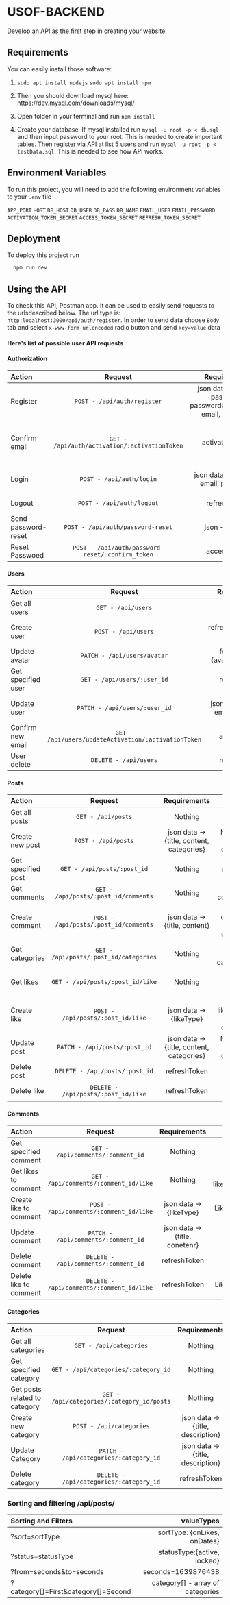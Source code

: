 
# USOF-BACKEND

Develop an API as the first step in creating your website.

## Requirements

You can easily install those software:

1. `sudo apt install nodejs`
`sudo apt install npm`

2. Then you should download mysql here: 
https://dev.mysql.com/downloads/mysql/

3. Open folder in your terminal and run `npm install`

4. Create your database. If mysql installed run `mysql -u root -p < db.sql` and then input password to your root. This is needed to create important tables. Then register via API at list 5 users and run `mysql -u root -p < testData.sql`. This is needed to see how API works.
## Environment Variables

To run this project, you will need to add the following environment variables to your `.env` file

`APP_PORT`
`HOST`
`DB_HOST`
`DB_USER`
`DB_PASS`
`DB_NAME`
`EMAIL_USER`
`EMAIL_PASSWORD`
`ACTIVATION_TOKEN_SECRET`
`ACCESS_TOKEN_SECRET`
`REFRESH_TOKEN_SECRET`
## Deployment

To deploy this project run

```bash
  npm run dev
```


## Using the API

To check this API, Postman app. It can be used to easily send requests to the urlsdescribed below. The url type is: `http:localhost:3000/api/auth/register`. In order to send data choose `Body` tab and select `x-www-form-urlencoded` radio button and send `key=value` data

#### Here's list of possible user API requests

#### Authorization

| Action | Request | Requirements | Result |
| :- | :-: | :-: | :-: | 
|Register|`POST - /api/auth/register`|json data -> {login, password, passwordConfirmation, email, fullName}|Token send to email|
|Confirm email|`GET - /api/auth/activation/:activationToken`|activation token| Email confirmed, user saved in database |
|Login|`POST - /api/auth/login`|json data -> {login or email, password}|Refresh token returned|
|Logout|`POST - /api/auth/logout`| refreshToken |Clear all cookie|
|Send password-reset|`POST - /api/auth/password-reset`|json -> {email}|Confirm new email|
|Reset Passwoed|`POST - /api/auth/password-reset/:confirm_token`|access token|Email changed|

#### Users

| Action | Request | Requirements | Result |
| :- | :-: | :-: | :-: | 
|Get all users|`GET - /api/users`| Nothing |Show all users|
|Create user|`POST - /api/users`|refreshToken(admin only)|New user saved in database|
|Update avatar|`PATCH - /api/users/avatar`|form-data -> {avatar(.png .jpg)}|User photo updated|
|Get specified user|`GET - /api/users/:user_id`|refreshToken|Specified user displayed|
|Update user|`PATCH - /api/users/:user_id`|json data -> {login, email, fullName}|Confirmation sent to the new email|
|Confirm new email|`GET - /api/users/updateActivation/:activationToken`| access token |Email updated|
|User delete|`DELETE - /api/users`|refreshToken|User deleted|

#### Posts

| Action | Request | Requirements | Result |
| :- | :-: | :-: | -:| 
|Get all posts|`GET - /api/posts`|Nothing|Show all posts|
|Create new post|`POST - /api/posts`|json data -> {title, content, categories}|New post saved in database|
|Get specified post|`GET - /api/posts/:post_id`|Nothing|Show specified post|
|Get comments|`GET - /api/posts/:post_id/comments`|Nothing|Show all comments|
|Create comment|`POST - /api/posts/:post_id/comments`|json data -> {title, content}|New comment saved in database|
|Get categories|`GET - /api/posts/:post_id/categories`|Nothing|Show all post categories|
|Get likes|`GET - /api/posts/:post_id/like`|Nothing|Show all likes to post|
|Create like|`POST - /api/posts/:post_id/like`|json data -> {likeType}|New like/dislike saved in database|
|Update post|`PATCH - /api/posts/:post_id`|json data -> {title, content, categories}|New user saved in database|
|Delete post|`DELETE - /api/posts/:post_id`|refreshToken|Post deleted|
|Delete like|`DELETE - /api/posts/:post_id/like`|refreshToken|Like deleted|

#### Comments

| Action | Request | Requirements | Result |
| :- | :-: | :-: | -:| 
|Get specified comment|`GET - /api/comments/:comment_id`|Nothing|Show specified comment|
|Get likes to comment|`GET - /api/comments/:comment_id/like`|Nothing|Show all likes/dislikes|
|Create like to comment|`POST - /api/comments/:comment_id/like`|json data -> {likeType}|Like created|
|Update comment|`PATCH - /api/comments/:comment_id`|json data -> {title, conetenr}|Comment updated|
|Delete comment|`DELETE - /api/comments/:comment_id`|refreshToken|Comment deleted|
|Delete like to comment|`DELETE - /api/comments/:comment_id/like`|refreshToken|Like deleted|

#### Categories

| Action | Request | Requirements | Result |
| :- | :-: | :-: | -:| 
|Get all categories|`GET - /api/categories`|Nothing|Show all categories|
|Get specified category|`GET - /api/categories/:category_id`|Nothing|Show specified category|
|Get posts related to category|`GET - /api/categories/:category_id/posts`|Nothing|Show category posts |
|Create new category|`POST - /api/categories`|json data -> {title, description}|Category created|
|Update Category|`PATCH - /api/categories/:category_id`|json data -> {title, description}|Category updated|
|Delete category|`DELETE - /api/categories/:category_id`|refreshToken|Category deleted|

### Sorting and filtering **/api/posts/**

| Sorting and Filters | valueTypes |
| :------------ | ---------------:| 
| ?sort=sortType | sortType: {onLikes, onDates} | 
| ?status=statusType | statusType:{active, locked} | 
| ?from=seconds&to=seconds | seconds=1639876438 |  
| ?category[]=First&category[]=Second | category[] - array of categories |  